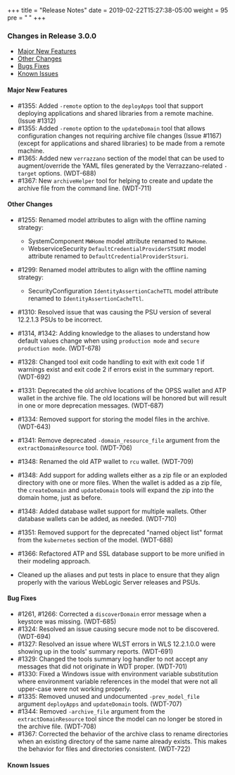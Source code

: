 +++
title = "Release Notes"
date = 2019-02-22T15:27:38-05:00
weight = 95
pre = "<b> </b>"
+++


### Changes in Release 3.0.0
- [Major New Features](#major-new-features)
- [Other Changes](#other-changes)
- [Bugs Fixes](#bug-fixes)
- [Known Issues](#known-issues)


#### Major New Features
- #1355: Added `-remote` option to the `deployApps` tool that support deploying applications and shared libraries from a remote machine. (Issue #1312)
- #1355: Added `-remote` option to the `updateDomain` tool that allows configuration changes not requiring archive file changes (Issue #1167)
  (except for applications and shared libraries) to be made from a remote machine.
- #1365: Added new `verrazzano` section of the model that can be used to augment/override the YAML files generated by the Verrazzano-related `-target` options. (WDT-688)
- #1367: New `archiveHelper` tool for helping to create and update the archive file from the command line. (WDT-711)

#### Other Changes
- #1255: Renamed model attributes to align with the offline naming strategy:

  - SystemComponent `MWHome` model attribute renamed to `MwHome`.
  - WebserviceSecurity `DefaultCredentialProviderSTSURI` model attribute renamed to `DefaultCredentialProviderStsuri`.

- #1299: Renamed model attributes to align with the offline naming strategy:

  - SecurityConfiguration `IdentityAssertionCacheTTL` model attribute renamed to `IdentityAssertionCacheTtl`.

- #1310: Resolved issue that was causing the PSU version of several 12.2.1.3 PSUs to be incorrect.
- #1314, #1342: Adding knowledge to the aliases to understand how default values change when using `production mode` and `secure production mode`. (WDT-678)
- #1328: Changed tool exit code handling to exit with exit code 1 if warnings exist and exit code 2 if errors exist in the summary report. (WDT-692)
- #1331: Deprecated the old archive locations of the OPSS wallet and ATP wallet in the archive file.  The old locations will be
  honored but will result in one or more deprecation messages. (WDT-687)
- #1334: Removed support for storing the model files in the archive. (WDT-643)
- #1341: Remove deprecated `-domain_resource_file` argument from the `extractDomainResource` tool. (WDT-706)
- #1348: Renamed the old ATP wallet to `rcu` wallet. (WDT-709)
- #1348: Add support for adding wallets either as a zip file or an exploded directory with one or more files.  When the wallet is
  added as a zip file, the `createDomain` and `updateDomain` tools will expand the zip into the domain home, just as before.
- #1348: Added database wallet support for multiple wallets. Other database wallets can be added, as needed. (WDT-710)
- #1351: Removed support for the deprecated "named object list" format from the `kubernetes` section of the model. (WDT-688)
- #1366: Refactored ATP and SSL database support to be more unified in their modeling approach.
- Cleaned up the aliases and put tests in place to ensure that they align properly with the various WebLogic Server
  releases and PSUs.

#### Bug Fixes
- #1261, #1266: Corrected a `discoverDomain` error message when a keystore was missing. (WDT-685)
- #1324: Resolved an issue causing secure mode not to be discovered. (WDT-694)
- #1327: Resolved an issue where WLST errors in WLS 12.2.1.0.0 were showing up in the tools' summary reports. (WDT-691)
- #1329: Changed the tools summary log handler to not accept any messages that did not originate in WDT proper. (WDT-701)
- #1330: Fixed a Windows issue with environment variable substitution where environment variable references in the model that were not all upper-case were not working properly.
- #1335: Removed unused and undocumented `-prev_model_file` argument `deployApps` and `updateDomain` tools. (WDT-707)
- #1344: Removed `-archive_file` argument from the `extractDomainResource` tool since the model can no longer be stored in the archive file. (WDT-708)
- #1367: Corrected the behavior of the archive class to rename directories when an existing directory of the same name already exists. 
  This makes the behavior for files and directories consistent. (WDT-722)

#### Known Issues

